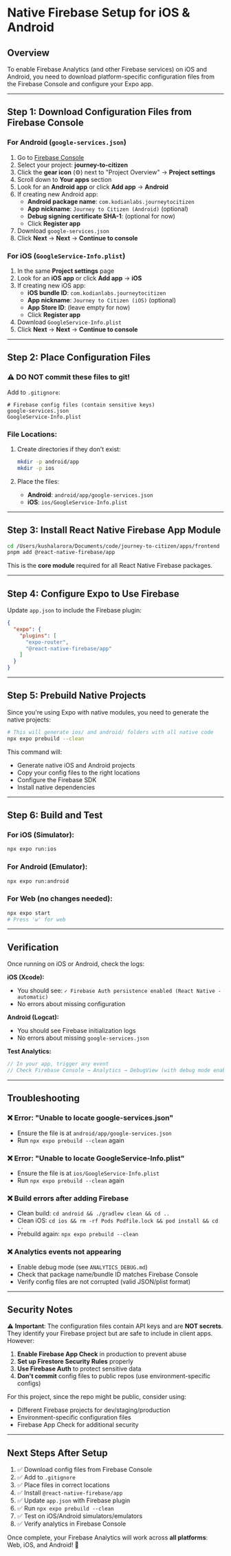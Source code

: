 # Native Firebase Setup for iOS & Android

## Overview
To enable Firebase Analytics (and other Firebase services) on iOS and Android, you need to download platform-specific configuration files from the Firebase Console and configure your Expo app.

---

## Step 1: Download Configuration Files from Firebase Console

### For Android (`google-services.json`)

1. Go to [Firebase Console](https://console.firebase.google.com/)
2. Select your project: **journey-to-citizen**
3. Click the **gear icon** (⚙️) next to "Project Overview" → **Project settings**
4. Scroll down to **Your apps** section
5. Look for an **Android app** or click **Add app** → **Android**
6. If creating new Android app:
   - **Android package name**: `com.kodianlabs.journeytocitizen`
   - **App nickname**: `Journey to Citizen (Android)` (optional)
   - **Debug signing certificate SHA-1**: (optional for now)
   - Click **Register app**
7. Download `google-services.json`
8. Click **Next** → **Next** → **Continue to console**

### For iOS (`GoogleService-Info.plist`)

1. In the same **Project settings** page
2. Look for an **iOS app** or click **Add app** → **iOS**
3. If creating new iOS app:
   - **iOS bundle ID**: `com.kodianlabs.journeytocitizen`
   - **App nickname**: `Journey to Citizen (iOS)` (optional)
   - **App Store ID**: (leave empty for now)
   - Click **Register app**
4. Download `GoogleService-Info.plist`
5. Click **Next** → **Next** → **Continue to console**

---

## Step 2: Place Configuration Files

### ⚠️ DO NOT commit these files to git!

Add to `.gitignore`:
```
# Firebase config files (contain sensitive keys)
google-services.json
GoogleService-Info.plist
```

### File Locations:

1. Create directories if they don't exist:
   ```bash
   mkdir -p android/app
   mkdir -p ios
   ```

2. Place the files:
   - **Android**: `android/app/google-services.json`
   - **iOS**: `ios/GoogleService-Info.plist`

---

## Step 3: Install React Native Firebase App Module

```bash
cd /Users/kushalarora/Documents/code/journey-to-citizen/apps/frontend
pnpm add @react-native-firebase/app
```

This is the **core module** required for all React Native Firebase packages.

---

## Step 4: Configure Expo to Use Firebase

Update `app.json` to include the Firebase plugin:

```json
{
  "expo": {
    "plugins": [
      "expo-router",
      "@react-native-firebase/app"
    ]
  }
}
```

---

## Step 5: Prebuild Native Projects

Since you're using Expo with native modules, you need to generate the native projects:

```bash
# This will generate ios/ and android/ folders with all native code
npx expo prebuild --clean
```

This command will:
- Generate native iOS and Android projects
- Copy your config files to the right locations
- Configure the Firebase SDK
- Install native dependencies

---

## Step 6: Build and Test

### For iOS (Simulator):
```bash
npx expo run:ios
```

### For Android (Emulator):
```bash
npx expo run:android
```

### For Web (no changes needed):
```bash
npx expo start
# Press 'w' for web
```

---

## Verification

Once running on iOS or Android, check the logs:

**iOS (Xcode):**
- You should see: `✓ Firebase Auth persistence enabled (React Native - automatic)`
- No errors about missing configuration

**Android (Logcat):**
- You should see Firebase initialization logs
- No errors about missing `google-services.json`

**Test Analytics:**
```typescript
// In your app, trigger any event
// Check Firebase Console → Analytics → DebugView (with debug mode enabled)
```

---

## Troubleshooting

### ❌ Error: "Unable to locate google-services.json"
- Ensure the file is at `android/app/google-services.json`
- Run `npx expo prebuild --clean` again

### ❌ Error: "Unable to locate GoogleService-Info.plist"
- Ensure the file is at `ios/GoogleService-Info.plist`
- Run `npx expo prebuild --clean` again

### ❌ Build errors after adding Firebase
- Clean build: `cd android && ./gradlew clean && cd ..`
- Clean iOS: `cd ios && rm -rf Pods Podfile.lock && pod install && cd ..`
- Prebuild again: `npx expo prebuild --clean`

### ❌ Analytics events not appearing
- Enable debug mode (see `ANALYTICS_DEBUG.md`)
- Check that package name/bundle ID matches Firebase Console
- Verify config files are not corrupted (valid JSON/plist format)

---

## Security Notes

⚠️ **Important**: The configuration files contain API keys and are **NOT secrets**. They identify your Firebase project but are safe to include in client apps. However:

1. **Enable Firebase App Check** in production to prevent abuse
2. **Set up Firestore Security Rules** properly
3. **Use Firebase Auth** to protect sensitive data
4. **Don't commit** config files to public repos (use environment-specific configs)

For this project, since the repo might be public, consider using:
- Different Firebase projects for dev/staging/production
- Environment-specific configuration files
- Firebase App Check for additional security

---

## Next Steps After Setup

1. ✅ Download config files from Firebase Console
2. ✅ Add to `.gitignore`
3. ✅ Place files in correct locations
4. ✅ Install `@react-native-firebase/app`
5. ✅ Update `app.json` with Firebase plugin
6. ✅ Run `npx expo prebuild --clean`
7. ✅ Test on iOS/Android simulators/emulators
8. ✅ Verify analytics in Firebase Console

Once complete, your Firebase Analytics will work across **all platforms**: Web, iOS, and Android! 🎉

